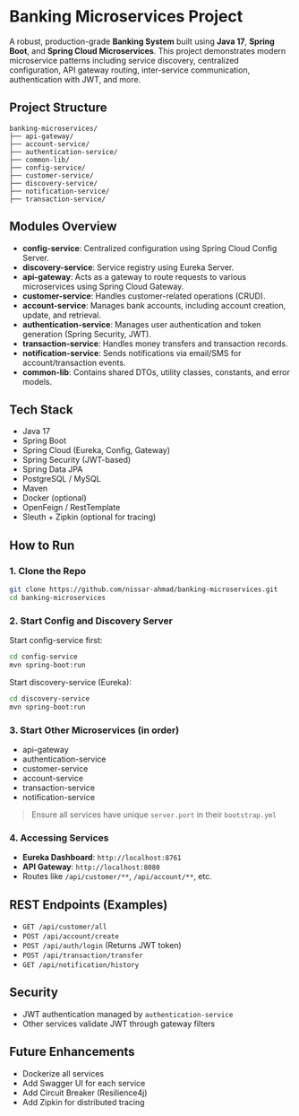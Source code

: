 
# Banking Microservices Project

A robust, production-grade **Banking System** built using **Java 17**, **Spring Boot**, and **Spring Cloud Microservices**. This project demonstrates modern microservice patterns including service discovery, centralized configuration, API gateway routing, inter-service communication, authentication with JWT, and more.

## Project Structure

```
banking-microservices/
├── api-gateway/
├── account-service/
├── authentication-service/
├── common-lib/
├── config-service/
├── customer-service/
├── discovery-service/
├── notification-service/
├── transaction-service/
```

## Modules Overview

- **config-service**: Centralized configuration using Spring Cloud Config Server.
- **discovery-service**: Service registry using Eureka Server.
- **api-gateway**: Acts as a gateway to route requests to various microservices using Spring Cloud Gateway.
- **customer-service**: Handles customer-related operations (CRUD).
- **account-service**: Manages bank accounts, including account creation, update, and retrieval.
- **authentication-service**: Manages user authentication and token generation (Spring Security, JWT).
- **transaction-service**: Handles money transfers and transaction records.
- **notification-service**: Sends notifications via email/SMS for account/transaction events.
- **common-lib**: Contains shared DTOs, utility classes, constants, and error models.

## Tech Stack

- Java 17
- Spring Boot
- Spring Cloud (Eureka, Config, Gateway)
- Spring Security (JWT-based)
- Spring Data JPA
- PostgreSQL / MySQL
- Maven
- Docker (optional)
- OpenFeign / RestTemplate
- Sleuth + Zipkin (optional for tracing)

## How to Run

### 1. Clone the Repo

```bash
git clone https://github.com/nissar-ahmad/banking-microservices.git
cd banking-microservices
```

### 2. Start Config and Discovery Server

Start config-service first:

```bash
cd config-service
mvn spring-boot:run
```

Start discovery-service (Eureka):

```bash
cd discovery-service
mvn spring-boot:run
```

### 3. Start Other Microservices (in order)

- api-gateway
- authentication-service
- customer-service
- account-service
- transaction-service
- notification-service

> Ensure all services have unique `server.port` in their `bootstrap.yml`

### 4. Accessing Services

- **Eureka Dashboard**: `http://localhost:8761`
- **API Gateway**: `http://localhost:8080`
- Routes like `/api/customer/**`, `/api/account/**`, etc.

## REST Endpoints (Examples)

- `GET /api/customer/all`
- `POST /api/account/create`
- `POST /api/auth/login` (Returns JWT token)
- `POST /api/transaction/transfer`
- `GET /api/notification/history`

## Security

- JWT authentication managed by `authentication-service`
- Other services validate JWT through gateway filters

## Future Enhancements

- Dockerize all services
- Add Swagger UI for each service
- Add Circuit Breaker (Resilience4j)
- Add Zipkin for distributed tracing
